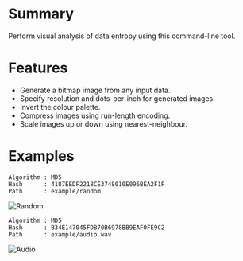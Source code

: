 # Summary

Perform visual analysis of data entropy using this command-line tool.

# Features

- Generate a bitmap image from any input data.
- Specify resolution and dots-per-inch for generated images.
- Invert the colour palette.
- Compress images using run-length encoding.
- Scale images up or down using nearest-neighbour.

# Examples

```
Algorithm : MD5
Hash      : 4187EEDF2218CE3748010E096BEA2F1F
Path      : example/random
```

![Random](images/random.bmp)

```
Algorithm : MD5
Hash      : B34E147045FDB70B6978BB9EAF0FE9C2
Path      : example/audio.wav
```

![Audio](images/audio.bmp)